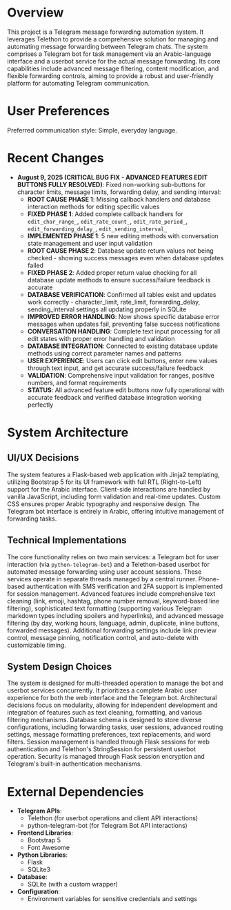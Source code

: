 # Overview

This project is a Telegram message forwarding automation system. It leverages Telethon to provide a comprehensive solution for managing and automating message forwarding between Telegram chats. The system comprises a Telegram bot for task management via an Arabic-language interface and a userbot service for the actual message forwarding. Its core capabilities include advanced message filtering, content modification, and flexible forwarding controls, aiming to provide a robust and user-friendly platform for automating Telegram communication.

# User Preferences

Preferred communication style: Simple, everyday language.

# Recent Changes

- **August 9, 2025 (CRITICAL BUG FIX - ADVANCED FEATURES EDIT BUTTONS FULLY RESOLVED)**: Fixed non-working sub-buttons for character limits, message limits, forwarding delay, and sending interval:
  - **ROOT CAUSE PHASE 1**: Missing callback handlers and database interaction methods for editing specific values
  - **FIXED PHASE 1**: Added complete callback handlers for `edit_char_range_`, `edit_rate_count_`, `edit_rate_period_`, `edit_forwarding_delay_`, `edit_sending_interval_`
  - **IMPLEMENTED PHASE 1**: 5 new editing methods with conversation state management and user input validation
  - **ROOT CAUSE PHASE 2**: Database update return values not being checked - showing success messages even when database updates failed
  - **FIXED PHASE 2**: Added proper return value checking for all database update methods to ensure success/failure feedback is accurate
  - **DATABASE VERIFICATION**: Confirmed all tables exist and updates work correctly - character_limit, rate_limit, forwarding_delay, sending_interval settings all updating properly in SQLite
  - **IMPROVED ERROR HANDLING**: Now shows specific database error messages when updates fail, preventing false success notifications
  - **CONVERSATION HANDLING**: Complete text input processing for all edit states with proper error handling and validation
  - **DATABASE INTEGRATION**: Connected to existing database update methods using correct parameter names and patterns
  - **USER EXPERIENCE**: Users can click edit buttons, enter new values through text input, and get accurate success/failure feedback
  - **VALIDATION**: Comprehensive input validation for ranges, positive numbers, and format requirements
  - **STATUS**: All advanced feature edit buttons now fully operational with accurate feedback and verified database integration working perfectly

# System Architecture

## UI/UX Decisions
The system features a Flask-based web application with Jinja2 templating, utilizing Bootstrap 5 for its UI framework with full RTL (Right-to-Left) support for the Arabic interface. Client-side interactions are handled by vanilla JavaScript, including form validation and real-time updates. Custom CSS ensures proper Arabic typography and responsive design. The Telegram bot interface is entirely in Arabic, offering intuitive management of forwarding tasks.

## Technical Implementations
The core functionality relies on two main services: a Telegram bot for user interaction (via `python-telegram-bot`) and a Telethon-based userbot for automated message forwarding using user account sessions. These services operate in separate threads managed by a central runner. Phone-based authentication with SMS verification and 2FA support is implemented for session management. Advanced features include comprehensive text cleaning (link, emoji, hashtag, phone number removal, keyword-based line filtering), sophisticated text formatting (supporting various Telegram markdown types including spoilers and hyperlinks), and advanced message filtering (by day, working hours, language, admin, duplicate, inline buttons, forwarded messages). Additional forwarding settings include link preview control, message pinning, notification control, and auto-delete with customizable timing.

## System Design Choices
The system is designed for multi-threaded operation to manage the bot and userbot services concurrently. It prioritizes a complete Arabic user experience for both the web interface and the Telegram bot. Architectural decisions focus on modularity, allowing for independent development and integration of features such as text cleaning, formatting, and various filtering mechanisms. Database schema is designed to store diverse configurations, including forwarding tasks, user sessions, advanced routing settings, message formatting preferences, text replacements, and word filters. Session management is handled through Flask sessions for web authentication and Telethon's StringSession for persistent userbot operation. Security is managed through Flask session encryption and Telegram's built-in authentication mechanisms.

# External Dependencies

- **Telegram APIs**:
    - Telethon (for userbot operations and client API interactions)
    - python-telegram-bot (for Telegram Bot API interactions)
- **Frontend Libraries**:
    - Bootstrap 5
    - Font Awesome
- **Python Libraries**:
    - Flask
    - SQLite3
- **Database**:
    - SQLite (with a custom wrapper)
- **Configuration**:
    - Environment variables for sensitive credentials and settings
```
